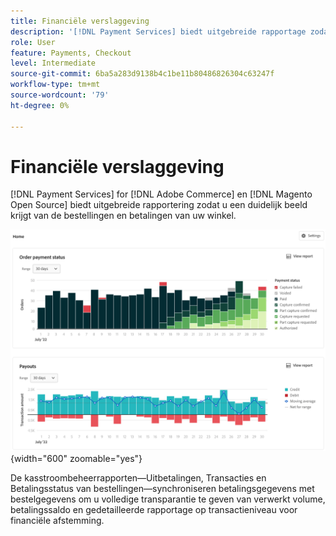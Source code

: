 ```yaml
---
title: Financiële verslaggeving
description: '[!DNL Payment Services] biedt uitgebreide rapportage zodat u een duidelijk beeld krijgt van de bestellingen en betalingen van uw winkel.'
role: User
feature: Payments, Checkout
level: Intermediate
source-git-commit: 6ba5a283d9138b4c1be11b80486826304c63247f
workflow-type: tm+mt
source-wordcount: '79'
ht-degree: 0%

---
```


# Financiële verslaggeving

[!DNL Payment Services] for [!DNL Adobe Commerce] en [!DNL Magento Open Source] biedt uitgebreide rapportering zodat u een duidelijk beeld krijgt van de bestellingen en betalingen van uw winkel.

![ de mening van de Financiële rapporten ](assets/reports-view.png){width="600" zoomable="yes"}

De kasstroombeheerrapporten—Uitbetalingen, Transacties en Betalingsstatus van bestellingen—synchroniseren betalingsgegevens met bestelgegevens om u volledige transparantie te geven van verwerkt volume, betalingssaldo en gedetailleerde rapportage op transactieniveau voor financiële afstemming.

